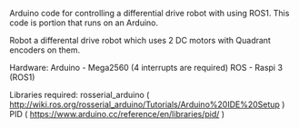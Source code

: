 Arduino code for controlling a differential drive robot with using ROS1.  This code is portion that runs on an Arduino.

Robot a differental drive robot which uses 2 DC motors with
Quadrant encoders on them.

Hardware:
Arduino - Mega2560  (4 interrupts are required)
ROS - Raspi 3 (ROS1)

Libraries required:
rosserial_arduino ( http://wiki.ros.org/rosserial_arduino/Tutorials/Arduino%20IDE%20Setup )
PID ( https://www.arduino.cc/reference/en/libraries/pid/ )




